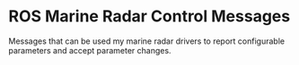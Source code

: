 # ROS Marine Radar Control Messages

Messages that can be used my marine radar drivers to report configurable parameters and accept parameter changes.

